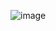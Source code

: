 ![image](https://github.com/KesiaRocha/bd-info-p4/assets/124710521/cda33d6a-2ffc-4255-8586-c2a0a49f64fd)

